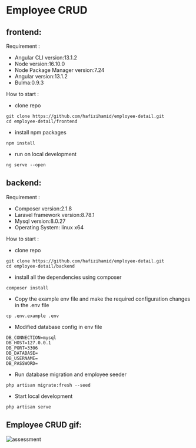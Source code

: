 # Employee CRUD

## frontend:

Requirement : 

- Angular CLI version:13.1.2
- Node version:16.10.0
- Node Package Manager version:7.24
- Angular version:13.1.2
- Bulma:0.9.3

How to start : 

- clone repo 
```
git clone https://github.com/hafizihamid/employee-detail.git
cd employee-detail/frontend
```
- install npm packages
```
npm install

```
- run on local development
```
ng serve --open
````

## backend:

Requirement : 

- Composer version:2.1.8
- Laravel framework version:8.78.1
- Mysql version:8.0.27
- Operating System: linux x64

How to start : 

- clone repo 
```
git clone https://github.com/hafizihamid/employee-detail.git
cd employee-detail/backend
```
- install all the dependencies using composer
```
composer install

```
- Copy the example env file and make the required configuration changes in the .env file
```
cp .env.example .env
````
- Modified database config in env file
```
DB_CONNECTION=mysql
DB_HOST=127.0.0.1
DB_PORT=3306
DB_DATABASE=
DB_USERNAME=
DB_PASSWORD=
````
- Run database migration and employee seeder 
```
php artisan migrate:fresh --seed

````

- Start local development
```
php artisan serve
```


## Employee CRUD gif:
![assessment](https://user-images.githubusercontent.com/42267361/148706619-31e3e6fa-a6a9-4db5-b1cd-d34e7cc34283.gif)
